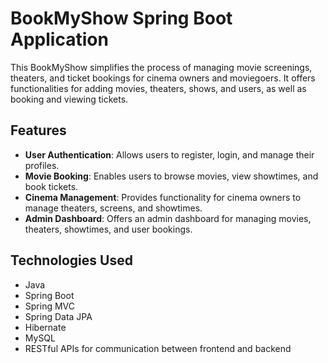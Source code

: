 # BookMyShow Spring Boot Application

This BookMyShow simplifies the process of managing movie screenings, theaters, and ticket bookings for cinema owners and moviegoers. It offers functionalities for adding movies, theaters, shows, and users, as well as booking and viewing tickets.

## Features 

- **User Authentication**: Allows users to register, login, and manage their profiles.
- **Movie Booking**: Enables users to browse movies, view showtimes, and book tickets. 
- **Cinema Management**: Provides functionality for cinema owners to manage theaters, screens, and showtimes.
- **Admin Dashboard**: Offers an admin dashboard for managing movies, theaters, showtimes, and user bookings.

## Technologies Used
 
- Java 
- Spring Boot
- Spring MVC
- Spring Data JPA
- Hibernate 
- MySQL
- RESTful APIs for communication between frontend and backend
